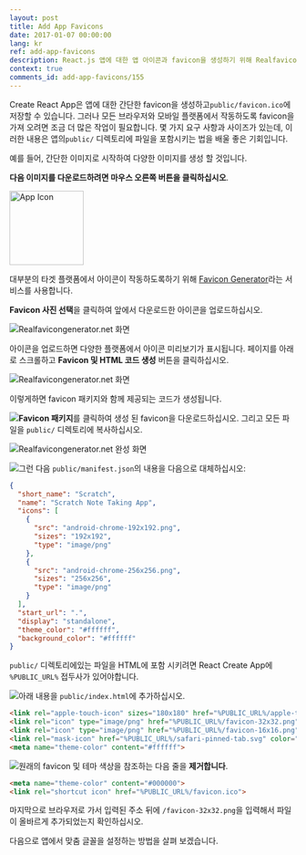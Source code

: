 ```yaml
---
layout: post
title: Add App Favicons
date: 2017-01-07 00:00:00
lang: kr 
ref: add-app-favicons
description: React.js 앱에 대한 앱 아이콘과 favicon을 생성하기 위해 Realfavicongenerator.net 서비스를 사용합니다. 이 서비스는 Create React App과 함께 제공되는 기본 favicon을 대체합니다. 
context: true
comments_id: add-app-favicons/155
---
```


Create React App은 앱에 대한 간단한 favicon을 생성하고`public/favicon.ico`에 저장할 수 있습니다. 그러나 모든 브라우저와 모바일 플랫폼에서 작동하도록 favicon을 가져 오려면 조금 더 많은 작업이 필요합니다. 몇 가지 요구 사항과 사이즈가 있는데, 이러한 내용은 앱의`public/` 디렉토리에 파일을 포함시키는 법을 배울 좋은 기회입니다.

예를 들어, 간단한 이미지로 시작하여 다양한 이미지를 생성 할 것입니다.

**다음 이미지를 다운로드하려면 마우스 오른쪽 버튼을 클릭하십시오**.

<img alt="App Icon" width="130" height="130" src="/assets/scratch-icon.png" />

대부분의 타겟 플랫폼에서 아이콘이 작동하도록하기 위해 [Favicon Generator](http://realfavicongenerator.net)라는 서비스를 사용합니다.

**Favicon 사진 선택**을 클릭하여 앞에서 다운로드한 아이콘을 업로드하십시오.

![Realfavicongenerator.net 화면](/assets/realfavicongenerator.png)

아이콘을 업로드하면 다양한 플랫폼에서 아이콘 미리보기가 표시됩니다. 페이지를 아래로 스크롤하고 **Favicon 및 HTML 코드 생성** 버튼을 클릭하십시오.

![Realfavicongenerator.net 화면](/assets/realfavicongenerator-generate.png)

이렇게하면 favicon 패키지와 함께 제공되는 코드가 생성됩니다.


<img class="code-marker" src="/assets/s.png" />**Favicon 패키지**를 클릭하여 생성 된 favicon을 다운로드하십시오. 그리고 모든 파일을 `public/` 디렉토리에 복사하십시오.

![Realfavicongenerator.net 완성 화면](/assets/realfavicongenerator-completed.png)

<img class="code-marker" src="/assets/s.png" />그런 다음 `public/manifest.json`의 내용을 다음으로 대체하십시오:

``` json
{
  "short_name": "Scratch",
  "name": "Scratch Note Taking App",
  "icons": [
    {
      "src": "android-chrome-192x192.png",
      "sizes": "192x192",
      "type": "image/png"
    },
    {
      "src": "android-chrome-256x256.png",
      "sizes": "256x256",
      "type": "image/png"
    }
  ],
  "start_url": ".",
  "display": "standalone",
  "theme_color": "#ffffff",
  "background_color": "#ffffff"
}
```

`public/` 디렉토리에있는 파일을 HTML에 포함 시키려면 React Create App에 `%PUBLIC_URL%` 접두사가 있어야합니다.

<img class="code-marker" src="/assets/s.png" />아래 내용을 `public/index.html`에 추가하십시오.

``` html
<link rel="apple-touch-icon" sizes="180x180" href="%PUBLIC_URL%/apple-touch-icon.png">
<link rel="icon" type="image/png" href="%PUBLIC_URL%/favicon-32x32.png" sizes="32x32">
<link rel="icon" type="image/png" href="%PUBLIC_URL%/favicon-16x16.png" sizes="16x16">
<link rel="mask-icon" href="%PUBLIC_URL%/safari-pinned-tab.svg" color="#5bbad5">
<meta name="theme-color" content="#ffffff">
```

<img class="code-marker" src="/assets/s.png" />원래의 favicon 및 테마 색상을 참조하는 다음 줄을 **제거합니다**.

``` html
<meta name="theme-color" content="#000000">
<link rel="shortcut icon" href="%PUBLIC_URL%/favicon.ico">
```
마지막으로 브라우저로 가서 입력된 주소 뒤에 `/favicon-32x32.png`을 입력해서 파일이 올바르게 추가되었는지 확인하십시오.

다음으로 앱에서 맞춤 글꼴을 설정하는 방법을 살펴 보겠습니다.

